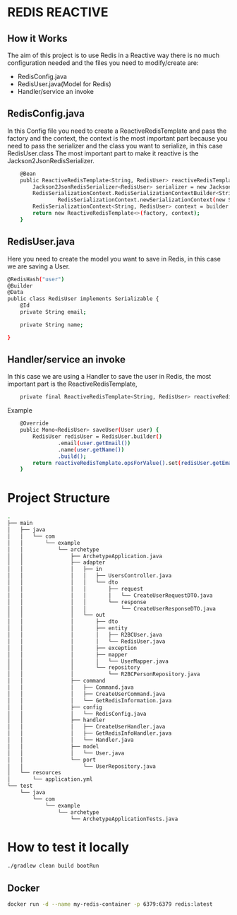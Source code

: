 # REDIS REACTIVE 

## How it Works 
The aim of this project is to use Redis in a Reactive way there is no much configuration needed and the files you need to modify/create are:
- RedisConfig.java
- RedisUser.java(Model for Redis)
- Handler/service an invoke

## RedisConfig.java
In this Config file you need to create a ReactiveRedisTemplate 
and pass the factory and the context, the context is the most 
important part because you need to pass the serializer and the 
class you want to serialize, in this case RedisUser.class 
The most important part to make it reactive is the Jackson2JsonRedisSerializer.
``` bash
    @Bean
    public ReactiveRedisTemplate<String, RedisUser> reactiveRedisTemplate(ReactiveRedisConnectionFactory factory) {
        Jackson2JsonRedisSerializer<RedisUser> serializer = new Jackson2JsonRedisSerializer<>(RedisUser.class);
        RedisSerializationContext.RedisSerializationContextBuilder<String, RedisUser> builder =
                RedisSerializationContext.newSerializationContext(new StringRedisSerializer());
        RedisSerializationContext<String, RedisUser> context = builder.value(serializer).build();
        return new ReactiveRedisTemplate<>(factory, context);
    }
``` 
## RedisUser.java
Here you need to create the model you want to save in Redis, in this case we are saving a User.
``` bash
@RedisHash("user")
@Builder
@Data
public class RedisUser implements Serializable {
    @Id
    private String email;

    private String name;

}
```
## Handler/service an invoke
In this case we are using a Handler to save the user in Redis, the most important part is the ReactiveRedisTemplate,
``` bash
    private final ReactiveRedisTemplate<String, RedisUser> reactiveRedisTemplate;
```
Example
``` bash
    @Override
    public Mono<RedisUser> saveUser(User user) {
        RedisUser redisUser = RedisUser.builder()
                .email(user.getEmail())
                .name(user.getName())
                .build();
        return reactiveRedisTemplate.opsForValue().set(redisUser.getEmail(), redisUser);
    }
```


# Project Structure
``` bash
.
├── main
│   ├── java
│   │   └── com
│   │       └── example
│   │           └── archetype
│   │               ├── ArchetypeApplication.java
│   │               ├── adapter
│   │               │   ├── in
│   │               │   │   ├── UsersController.java
│   │               │   │   └── dto
│   │               │   │       ├── request
│   │               │   │       │   └── CreateUserRequestDTO.java
│   │               │   │       └── response
│   │               │   │           └── CreateUserResponseDTO.java
│   │               │   └── out
│   │               │       ├── dto
│   │               │       ├── entity
│   │               │       │   ├── R2BCUser.java
│   │               │       │   └── RedisUser.java
│   │               │       ├── exception
│   │               │       ├── mapper
│   │               │       │   └── UserMapper.java
│   │               │       └── repository
│   │               │           └── R2BCPersonRepository.java
│   │               ├── command
│   │               │   ├── Command.java
│   │               │   ├── CreateUserCommand.java
│   │               │   └── GetRedisInformation.java
│   │               ├── config
│   │               │   └── RedisConfig.java
│   │               ├── handler
│   │               │   ├── CreateUserHandler.java
│   │               │   ├── GetRedisInfoHandler.java
│   │               │   └── Handler.java
│   │               ├── model
│   │               │   └── User.java
│   │               └── port
│   │                   └── UserRepository.java
│   └── resources
│       └── application.yml
└── test
    └── java
        └── com
            └── example
                └── archetype
                    └── ArchetypeApplicationTests.java


```

# How to test it locally

``` bash
./gradlew clean build bootRun
```
## Docker 
``` bash
docker run -d --name my-redis-container -p 6379:6379 redis:latest
```


